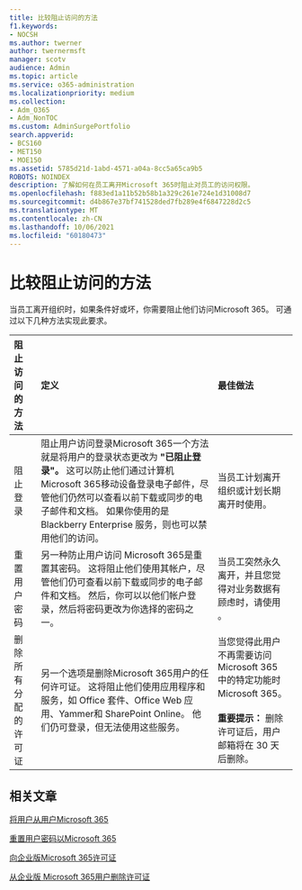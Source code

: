 ```yaml
---
title: 比较阻止访问的方法
f1.keywords:
- NOCSH
ms.author: twerner
author: twernermsft
manager: scotv
audience: Admin
ms.topic: article
ms.service: o365-administration
ms.localizationpriority: medium
ms.collection:
- Adm_O365
- Adm_NonTOC
ms.custom: AdminSurgePortfolio
search.appverid:
- BCS160
- MET150
- MOE150
ms.assetid: 5785d21d-1abd-4571-a04a-8cc5a65ca9b5
ROBOTS: NOINDEX
description: 了解如何在员工离开Microsoft 365时阻止对员工的访问权限。
ms.openlocfilehash: f883ed1a11b52b58b1a329c261e724e1d31008d7
ms.sourcegitcommit: d4b867e37bf741528ded7fb289e4f6847228d2c5
ms.translationtype: MT
ms.contentlocale: zh-CN
ms.lasthandoff: 10/06/2021
ms.locfileid: "60180473"
---
```

# <a name="compare-ways-to-block-access"></a>比较阻止访问的方法

当员工离开组织时，如果条件好或坏，你需要阻止他们访问Microsoft 365。 可通过以下几种方法实现此要求。
  
|阻止访问的方法|定义|最佳做法|
|:-----|:-----|:-----|
|阻止登录  <br/> |阻止用户访问登录Microsoft 365一个方法就是将用户的登录状态更改为 **"已阻止登录"。** 这可以防止他们通过计算机Microsoft 365移动设备登录电子邮件，尽管他们仍然可以查看以前下载或同步的电子邮件和文档。 如果你使用的是 Blackberry Enterprise 服务，则也可以禁用他们的访问。  <br/> |当员工计划离开组织或计划长期离开时使用。  <br/> |
|重置用户密码  <br/> |另一种防止用户访问 Microsoft 365是重置其密码。 这将阻止他们使用其帐户，尽管他们仍可查看以前下载或同步的电子邮件和文档。 然后，你可以以他们帐户登录，然后将密码更改为你选择的密码之一。  <br/> |当员工突然永久离开，并且您觉得对业务数据有顾虑时，请使用 。  <br/> |
|删除所有分配的许可证  <br/> |另一个选项是删除Microsoft 365用户的任何许可证。 这将阻止他们使用应用程序和服务，如 Office 套件、Office Web 应用、Yammer和 SharePoint Online。 他们仍可登录，但无法使用这些服务。  <br/> |当您觉得此用户不再需要访问 Microsoft 365 中的特定功能时Microsoft 365。  <br/> <br> **重要提示：** 删除许可证后，用户邮箱将在 30 天后删除。
   
## <a name="related-articles"></a>相关文章

[将用户从用户Microsoft 365](../add-users/remove-former-employee.md)
    
[重置用户密码以Microsoft 365](../add-users/reset-passwords.md)
    
[向企业版Microsoft 365许可证](../manage/assign-licenses-to-users.md)
    
[从企业版 Microsoft 365用户删除许可证](../manage/remove-licenses-from-users.md)
    

